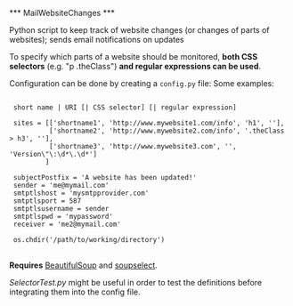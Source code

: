*** MailWebsiteChanges ***

Python script to keep track of website changes (or changes of parts of websites); sends email notifications on updates

To specify which parts of a website should be monitored, <b>both CSS selectors</b> (e.g. "p .theClass") <b>and regular expressions can be used</b>.


Configuration can be done by creating a <code>config.py</code> file:
Some examples:
<pre>
<code>
 short name | URI [| CSS selector] [| regular expression]

 sites = [['shortname1', 'http://www.mywebsite1.com/info', 'h1', ''],
          ['shortname2', 'http://www.mywebsite2.com/info', '.theClass > h3', ''],
          ['shortname3', 'http://www.mywebsite3.com', '', 'Version\"\:\d*\.\d*']
         ]

 subjectPostfix = 'A website has been updated!'
 sender = 'me@mymail.com'
 smtptlshost = 'mysmtpprovider.com'
 smtptlsport = 587
 smtptlsusername = sender
 smtptlspwd = 'mypassword'
 receiver = 'me2@mymail.com'

 os.chdir('/path/to/working/directory')
</code>
</pre>

<b>Requires</b> <a href="http://www.crummy.com/software/BeautifulSoup/">BeautifulSoup</a> and <a href="http://code.google.com/p/soupselect/">soupselect</a>.

<em>SelectorTest.py</em> might be useful in order to test the definitions before integrating them into the config file.

